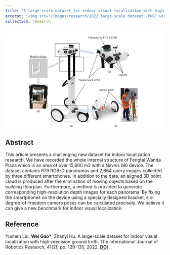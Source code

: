 ```yaml
---
title: "A large-scale dataset for indoor visual localization with high-precision ground truth"
excerpt: "<img src='/images/research/2022 large-scale dataset .PNG' width='500'>"
collection: research
---
```


<div align='center'>
  <img src="/images/research/2022 large-scale dataset .PNG" width="500">  
</div>

## Abstract

This article presents a challenging new dataset for indoor localization research. We have recorded the whole internal structure of Fengtai Wanda Plaza which is an area of over 15,800 m2 with a Navvis M6 device. The dataset contains 679 RGB-D panoramas and 2,664 query images collected by three different smartphones. In addition to the data, an aligned 3D point cloud is produced after the elimination of moving objects based on the building floorplan. Furthermore, a method is provided to generate corresponding high-resolution depth images for each panorama. By fixing the smartphones on the device using a specially designed bracket, six-degree-of-freedom camera poses can be calculated precisely. We believe it can give a new benchmark for indoor visual localization.

## Reference

Yuchen Liu, **Wei Gao\***, Zhanyi Hu. A large-scale dataset for indoor visual localization with high-precision ground truth. The International Journal of Robotics Research, 41(2), pp. 129-135, 2022. [**DOI**](https://doi.org/10.1177/02783649211052064)